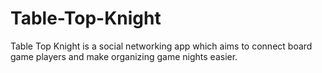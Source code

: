 # Table-Top-Knight
Table Top Knight is a social networking app which aims to connect board game players and make organizing game nights easier.
